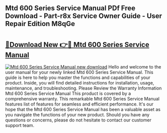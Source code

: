 ## Mtd 600 Series Service Manual PDf Free Download - Part-r8x Service Owner Guide - User Repair Edition M8qGe

# <h2><a href="http://bc77950.oget.top/?id=Mtd+600+Series+Service+Manual">🔗Download New 👉🔴 Mtd 600 Series Service Manual</a></h2>

[![Mtd 600 Series Service Manual new download](https://i.imgur.com/5g1atiW.png)](http://bc77950.oget.top/?id=Mtd+600+Series+Service+Manual)
Hello and welcome to the user manual for your newly linked Mtd 600 Series Service Manual. This guide is here to help you master the functions and capabilities of your product. Inside, you will find detailed instructions for installation, usage, maintenance, and troubleshooting. Please Review the Warranty Information Mtd 600 Series Service Manual This product is covered by a comprehensive warranty. This remarkable Mtd 600 Series Service Manual features list of features for seamless and efficient performance. It's our hope that the Mtd 600 Series Service Manual has been a valuable asset as you navigate the functions of your new product. Should you have any questions or concerns, please do not hesitate to contact our customer support team.
